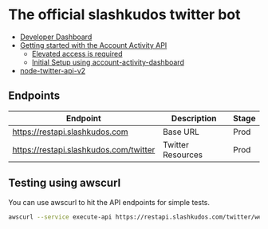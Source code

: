 # The official slashkudos twitter bot

- [Developer Dashboard](https://developer.twitter.com/en/portal/dashboard)
- [Getting started with the Account Activity API](https://developer.twitter.com/en/docs/tutorials/getting-started-with-the-account-activity-api)
  - [Elevated access is required](https://developer.twitter.com/en/docs/twitter-api/getting-started/about-twitter-api#Access)
  - [Initial Setup using account-activity-dashboard](https://github.com/twitterdev/account-activity-dashboard)
- [node-twitter-api-v2](https://github.com/PLhery/node-twitter-api-v2)

## Endpoints

| Endpoint | Description | Stage |
| -------- | ----------- | ----- |
| <https://restapi.slashkudos.com> | Base URL | Prod |
| <https://restapi.slashkudos.com/twitter> | Twitter Resources | Prod |

## Testing using awscurl

You can use awscurl to hit the API endpoints for simple tests.

```bash
awscurl --service execute-api https://restapi.slashkudos.com/twitter/webhooks
```
